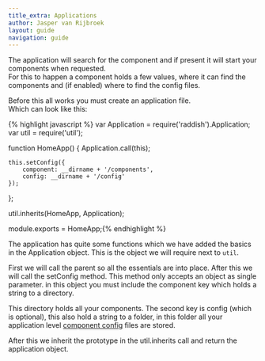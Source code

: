 ```yaml
---
title_extra: Applications
author: Jasper van Rijbroek
layout: guide
navigation: guide
---
```


The application will search for the component and if present it will start your components when requested.  
For this to happen a component holds a few values, where it can find the components and (if enabled) where to find the config files.

Before this all works you must create an application file.  
Which can look like this:

<div class="code-highlight">
    {% highlight javascript %}
var Application = require('raddish').Application;
var util        = require('util');

function HomeApp() {
    Application.call(this);

    this.setConfig({
        component: __dirname + '/components',
        config: __dirname + '/config'
    });
};

util.inherits(HomeApp, Application);

module.exports = HomeApp;{% endhighlight %}
</div>

The application has quite some functions which we have added the basics in the Application object.
This is the object we will require next to ```util```.

First we will call the parent so all the essentials are into place. After this we will call the setConfig method.
This method only accepts an object as single parameter. in this object you must include the component key which holds a string to a directory.

This directory holds all your components.
The second key is config (which is optional), this also hold a string to a folder, in this folder all your
application level [component config](/guide/essentials/component-config.html) files are stored.

After this we inherit the prototype in the util.inherits call and return the application object.
